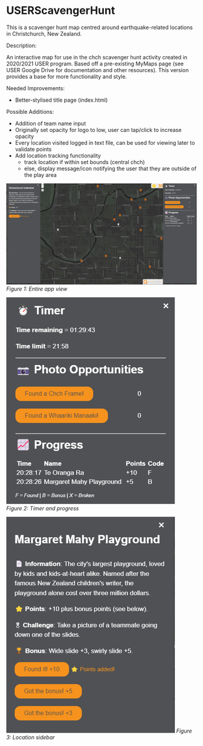 # USERScavengerHunt
This is a scavenger hunt map centred around earthquake-related locations in Christchurch, New Zealand.

Description: 

An interactive map for use in the chch scavenger hunt activity created in 2020/2021 USER program. Based off a pre-existing MyMaps page (see USER Google Drive for documentation and other resources). This version provides a base for more functionality and style.

Needed Improvements:
* Better-stylised title page (index.html)
    
Possible Additions:
* Addition of team name input
* Originally set opacity for logo to low, user can tap/click to increase opacity
* Every location visited logged in text file, can be used for viewing later to validate points
* Add location tracking functionality
    * track location if within set bounds (central chch)
    * else, display message/icon notifying the user that they are outside of the play area

![](.\img\app_example.png)
*Figure 1: Entire app view*

![](.\img\timer_and_progress.png)  
*Figure 2: Timer and progress*

![](.\img\location_sidebar.png)
*Figure 3: Location sidebar*
